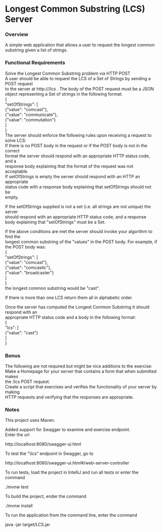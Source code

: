 # Longest Common Substring (LCS) Server
### Overview
A simple web application that allows a user to request the longest
common substring given a list of strings.

### Functional Requirements
Solve the Longest Common Substring problem via HTTP POST\
A user should be able to request the LCS of a Set of Strings by sending a POST request\
to the server at http://<host>/lcs . The body of the POST request must be a JSON\
object representing a Set of strings in the following format:\
{\
"setOfStrings": [\
{"value": "comcast"},\
{"value": "communicate"},\
{"value": "commutation"}\
]\
}\
The server should enforce the following rules upon receiving a request to solve LCS:\
If there is no POST body in the request or if the POST body is not in the correct\
format the server should respond with an appropriate HTTP status code, and a\
response body explaining that the format of the request was not acceptable.\
If setOfStrings is empty the server should respond with an HTTP an appropriate\
status code with a response body explaining that setOfStrings should not be\
empty.

If the setOfStrings supplied is not a set (i.e. all strings are not unique) the server\
should respond with an appropriate HTTP status code, and a response\
body explaining that "setOfStrings" must be a Set.

If the above conditions are met the server should invoke your algorithm to find the\
longest common substring of the "values" in the POST body. For example, if the POST
body was:\
{\
"setOfStrings": [\
{"value": "comcast"},\
{"value": "comcastic"},\
{"value": "broadcaster"}\
]\
}\
the longest common substring would be "cast".
 
If there is more than one LCS return them all in alphabetic order.

Once the server has computed the Longest Common Substring it should respond with an\
appropriate HTTP status code and a body in the following format:\
{\
"lcs": [\
{"value": "cast"}\
]\
}
### Bonus
The following are not required but might be nice additions to the exercise:\
Make a Homepage for your server that contains a form that when submitted makes\
the /lcs POST request.\
Create a script that exercises and verifies the functionality of your server by making\
HTTP requests and verifying that the responses are appropriate.

### Notes

This project uses Maven.

Added support for Swagger to examine and exercise endpoint.\
Enter the url 

http://localhost:8080/swagger-ui.html

To test the "\lcs" endpoint in Swagger, go to 

http://localhost:8080/swagger-ui.html#/web-server-controller

To run tests, load the project in IntelliJ and run all tests or enter the command

./mvnw test

To build the project, ender the command

./mvnw install

To run the application from the command line, enter the command

java -jar target/LCS.jar

